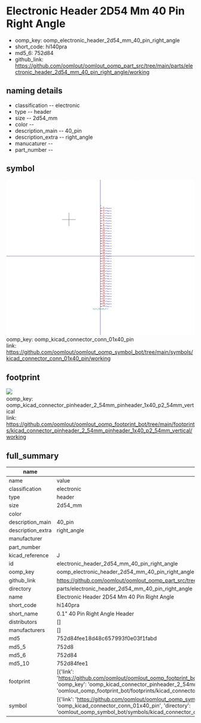 # Electronic Header 2D54 Mm 40 Pin Right Angle

  
* oomp_key: oomp_electronic_header_2d54_mm_40_pin_right_angle 
* short_code: hi140pra
* md5_6: 752d84  
* github_link: https://github.com/oomlout/oomlout_oomp_part_src/tree/main/parts/electronic_header_2d54_mm_40_pin_right_angle/working  
## naming details
* classification -- electronic
* type -- header
* size -- 2d54_mm
* color -- 
* description_main -- 40_pin
* description_extra -- right_angle
* manucaturer -- 
* part_number -- 



## symbol

![](symbol/0/working/working_600.png)  
oomp_key: oomp_kicad_connector_conn_01x40_pin  
link: https://github.com/oomlout/oomlout_oomp_symbol_bot/tree/main/symbols/kicad_connector_conn_01x40_pin/working  

## footprint

![](footprint/0/working/working_600.png)  
oomp_key: oomp_kicad_connector_pinheader_2_54mm_pinheader_1x40_p2_54mm_vertical  
link: https://github.com/oomlout/oomlout_oomp_footprint_bot/tree/main/footprints/kicad_connector_pinheader_2_54mm_pinheader_1x40_p2_54mm_vertical/working  

## full_summary
| name | value | 
| --- | --- | 
| name | value | 
| classification | electronic | 
| type | header | 
| size | 2d54_mm | 
| color |  | 
| description_main | 40_pin | 
| description_extra | right_angle | 
| manufacturer |  | 
| part_number |  | 
| kicad_reference | J | 
| id | electronic_header_2d54_mm_40_pin_right_angle | 
| oomp_key | oomp_electronic_header_2d54_mm_40_pin_right_angle | 
| github_link | https://github.com/oomlout/oomlout_oomp_part_src/tree/main/parts/electronic_header_2d54_mm_40_pin_right_angle/working | 
| directory | parts/electronic_header_2d54_mm_40_pin_right_angle | 
| name | Electronic Header 2D54 Mm 40 Pin Right Angle | 
| short_code | hi140pra | 
| short_name | 0.1" 40 Pin Right Angle Header | 
| distributors | [] | 
| manufacturers | [] | 
| md5 | 752d84fee18d48c657993f0e03f1fabd | 
| md5_5 | 752d8 | 
| md5_6 | 752d84 | 
| md5_10 | 752d84fee1 | 
| footprint | [{'link': 'https://github.com/oomlout/oomlout_oomp_footprint_bot/tree/main/foootprntss/kicad_connector_pinheader_2_54mm_pinheader_1x40_p2_54mm_vertical', 'oomp_key': 'oomp_kicad_connector_pinheader_2_54mm_pinheader_1x40_p2_54mm_vertical', 'directory': 'oomlout_oomp_footprint_bot/footprints/kicad_connector_pinheader_2_54mm_pinheader_1x40_p2_54mm_vertical//working/working.kicad_mod'}] | 
| symbol | [{'link': 'https://github.com/oomlout/oomlout_oomp_symbol_bot/tree/main/symbols/kicad_connector_conn_01x40_pin', 'oomp_key': 'oomp_kicad_connector_conn_01x40_pin', 'directory': 'oomlout_oomp_symbol_bot/symbols/kicad_connector_conn_01x40_pin//working/working.kicad_sym'}] | 
